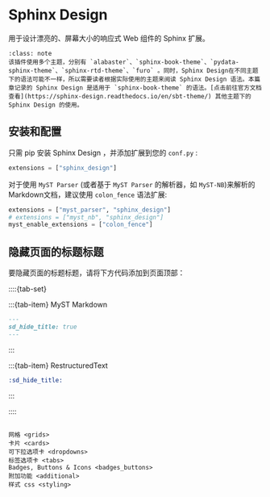 
# Sphinx Design

用于设计漂亮的、屏幕大小的响应式 Web 组件的 Sphinx 扩展。

```{admonition} 适用于多种主题的 Sphinx Design
:class: note
该插件使用多个主题，分别有 `alabaster`、`sphinx-book-theme`、`pydata-sphinx-theme`、`sphinx-rtd-theme`、`furo` 。同时，Sphinx Design在不同主题下的语法可能不一样，所以需要读者根据实际使用的主题来阅读 Sphinx Design 语法。本篇章记录的 Sphinx Design 是适用于 `sphinx-book-theme` 的语法。[点击前往官方文档查看](https://sphinx-design.readthedocs.io/en/sbt-theme/) 其他主题下的 Sphinx Design 的使用。
```

## 安装和配置

只需 pip 安装 Sphinx Design ，并添加扩展到您的 `conf.py` :

```python
extensions = ["sphinx_design"]
```

对于使用 `MyST Parser` (或者基于 `MyST Parser` 的解析器，如 `MyST-NB`)来解析的Markdown文档，建议使用 `colon_fence` 语法扩展:

```python
extensions = ["myst_parser", "sphinx_design"]
# extensions = ["myst_nb", "sphinx_design"]
myst_enable_extensions = ["colon_fence"]
```

## 隐藏页面的标题标题

要隐藏页面的标题标题，请将下方代码添加到页面顶部：

::::{tab-set}

:::{tab-item} MyST Markdown

```markdown
---
sd_hide_title: true
---
```

:::

:::{tab-item} RestructuredText

```rst
:sd_hide_title:
```

:::

::::



```{toctree}

网格 <grids>
卡片 <cards>
可下拉选项卡 <dropdowns>
标签选项卡 <tabs>
Badges, Buttons & Icons <badges_buttons>
附加功能 <additional>
样式 css <styling>
```
